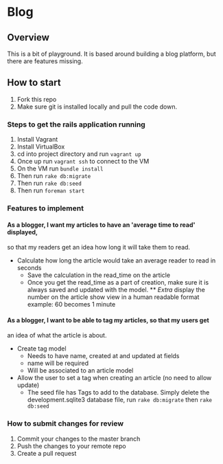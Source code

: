 # Blog

## Overview

This is a bit of playground. It is based around building a blog platform, but
there are features missing.

## How to start

1. Fork this repo
2. Make sure git is installed locally and pull the code down.

### Steps to get the rails application running

1. Install Vagrant
2. Install VirtualBox
3. cd into project directory and run `vagrant up`
4. Once up run `vagrant ssh` to connect to the VM
5. On the VM run `bundle install`
6. Then run `rake db:migrate`
7. Then run `rake db:seed`
8. Then run `foreman start`

### Features to implement

#### As a blogger, I want my articles to have an 'average time to read' displayed,
so that my readers get an idea how long it will take them to read.

* Calculate how long the article would take an average reader to read in seconds
  * Save the calculation in the read_time on the article
  * Once you get the read_time as a part of creation, make sure it is always saved
and updated with the model.
** *Extra* display the number on the article show view in a human readable format
example: 60 becomes 1 minute

#### As a blogger, I want to be able to tag my articles, so that my users get
an idea of what the article is about.

* Create tag model
  * Needs to have name, created at and updated at fields
  * name will be required
  * Will be associated to an article model
* Allow the user to set a tag when creating an article (no need to allow update)
  * The seed file has Tags to add to the database. Simply delete the
development.sqlite3 database file, run `rake db:migrate` then `rake db:seed`

### How to submit changes for review

1. Commit your changes to the master branch
2. Push the changes to your remote repo
3. Create a pull request
